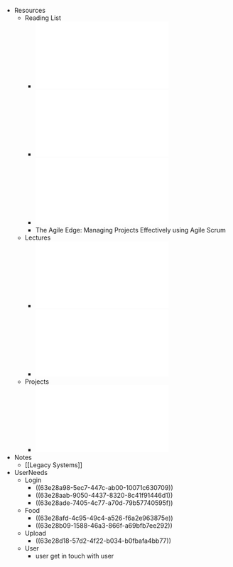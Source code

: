 - Resources
	- Reading List
		- ![Software systems architecture.pdf](../assets/Software_systems_architecture_1675690882326_0.pdf)
		- ![Object-oriented reengineering patterns.pdf](../assets/Object-oriented_reengineering_patterns_1675690890094_0.pdf)
		- ![Working Effectively with Legacy Code.pdf](../assets/Working_Effectively_with_Legacy_Code_1675690900239_0.pdf)
		- The Agile Edge: Managing Projects Effectively using Agile Scrum
	- Lectures
		- ![1_1_Introduction(1).pdf](../assets/1_1_Introduction(1)_1675636442334_0.pdf)
		- ![1_2_LegacySystems.pdf](../assets/1_2_LegacySystems_1675636448532_0.pdf)
	- Projects
		- ![SpareFoodShare.docx.pdf](../assets/SpareFoodShare.docx_1675790974813_0.pdf)
- Notes
	- [[Legacy Systems]]
- UserNeeds
	- Login
		- ((63e28a98-5ec7-447c-ab00-10071c630709))
		- ((63e28aab-9050-4437-8320-8c41f91446d1))
		- ((63e28ade-7405-4c77-a70d-79b57740595f))
	- Food
		- ((63e28afd-4c95-49c4-a526-f6a2e963875e))
		- ((63e28b09-1588-46a3-866f-a69bfb7ee292))
	- Upload
		- ((63e28d18-57d2-4f22-b034-b0fbafa4bb77))
	- User
		- user get in touch with user